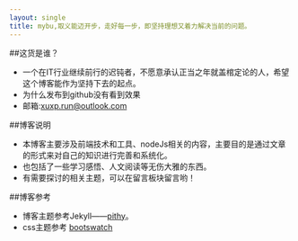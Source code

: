 ```yaml
---
layout: single
title: mybu,取义能迈开步，走好每一步，即坚持理想又着力解决当前的问题。 
---
```


##这货是谁？
- 一个在IT行业继续前行的迟钝者，不愿意承认正当之年就盖棺定论的人，希望这个博客能作为坚持下去的起点。
- 为什么发布到github没有看到效果
- 邮箱:xuxp.run@outlook.com  

##博客说明

- 本博客主要涉及前端技术和工具、nodeJs相关的内容，主要目的是通过文章的形式来对自己的知识进行完善和系统化。
- 也包括了一些学习感悟、人文阅读等无伤大雅的东西。
- 有需要探讨的相关主题，可以在留言板块留言哟！


##博客参考
- 博客主题参考Jekyll——[pithy](https://github.com/guovz/pithy)。
- css主题参考 [bootswatch](http://bootswatch.com)

